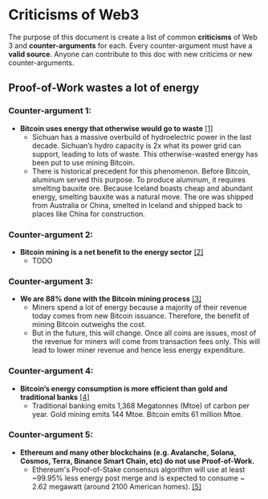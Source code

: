 # Criticisms of Web3

The purpose of this document is create a list of common **criticisms** of Web 3 and **counter-arguments** for each. Every counter-argument must have a **valid source**. Anyone can contribute to this doc with new criticims or new counter-arguments.

## Proof-of-Work wastes a lot of energy

### Counter-argument 1:
- **Bitcoin uses energy that otherwise would go to waste** [[1]](https://www.coindesk.com/business/2020/05/19/the-last-word-on-bitcoins-energy-consumption/)
  - Sichuan has a massive overbuild of hydroelectric power in the last decade. Sichuan’s hydro capacity is 2x what its power grid can support, leading to lots of  waste. This otherwise-wasted energy has been put to use mining Bitcoin.
  - There is historical precedent for this phenomenon. Before Bitcoin, aluminum served this purpose. To produce aluminum, it requires smelting bauxite ore. Because Iceland boasts cheap and abundant energy, smelting bauxite was a natural move. The ore was shipped from Australia or China, smelted in Iceland and shipped back to places like China for construction.

### Counter-argument 2:
- **Bitcoin mining is a net benefit to the energy sector** [[2]](https://www.coindesk.com/policy/2021/10/11/bitcoin-mining-is-reshaping-the-energy-sector-and-no-one-is-talking-about-it/)
  - TODO

### Counter-argument 3:
- **We are 88% done with the Bitcoin mining process** [[3]](https://www.bloomberg.com/news/videos/2021-02-09/what-people-get-wrong-about-bitcoin-s-climate-footprint-nic-carter-video)
  - Miners spend a lot of energy because a majority of their revenue today comes from new Bitcoin issuance. Therefore, the benefit of mining Bitcoin outweighs the cost.
  - But in the future, this will change. Once all coins are issues, most of the revenue for miners will come from transaction fees only. This will lead to lower miner revenue and hence less energy expenditure.

### Counter-argument 4:
- **Bitcoin’s energy consumption is more efficient than gold and traditional banks** [[4]](https://ark-invest.com/articles/analyst-research/bitcoin-myths/)
  - Traditional banking emits 1,368 Megatonnes (Mtoe) of carbon per year. Gold mining emits 144 Mtoe. Bitcoin emits 61 million Mtoe.

### Counter-argument 5:
- **Ethereum and many other blockchains (e.g. Avalanche, Solana, Cosmos, Terra, Binance Smart Chain, etc) do not use Proof-of-Work.**
  - Ethereum's Proof-of-Stake consensus algorithm will use at least ~99.95% less energy post merge and is expected to consume ~ 2.62 megawatt (around 2100 American homes).  [[5]](https://blog.ethereum.org/2021/05/18/country-power-no-more/)
